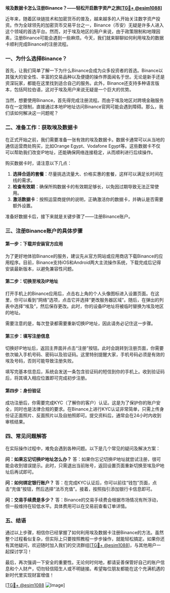 **埃及数据卡怎么注册Binance？——轻松开启数字资产之旅[[TG💪+ @esim1088](https://t.me/s/esim1088)]**

近年来，随着区块链技术和加密货币的普及，越来越多的人开始关注数字资产投资。作为全球领先的加密货币交易平台之一，Binance（币安）无疑是许多人进入这个领域的首选平台。然而，对于埃及地区的用户来说，由于政策限制和地理因素，注册Binance可能会遇到一些麻烦。今天，我们就来聊聊如何利用埃及的数据卡顺利完成Binance的注册流程。

### 一、为什么选择Binance？

首先，让我们简单了解一下为什么Binance会成为众多投资者的首选。Binance以其强大的安全性、丰富的交易品种以及便捷的操作界面闻名于世。无论是新手还是资深玩家，都能在这里找到适合自己的服务。此外，Binance还支持多种语言版本，包括阿拉伯语，这对于埃及用户来说无疑是一个巨大的优势。

当然，想要使用Binance，首先得完成注册流程。而由于埃及地区对跨境金融服务存在一定限制，直接通过本地IP地址访问Binance官网可能会遇到障碍。那么，我们该如何解决这一问题呢？

### 二、准备工作：获取埃及数据卡

在正式开始之前，我们需要准备一张有效的埃及数据卡。数据卡通常可以从当地的通信运营商处购买，比如Orange Egypt、Vodafone Egypt等。这些数据卡不仅可以帮助我们改变IP地址，还能确保网络连接稳定，从而顺利进行后续操作。

购买数据卡时，请注意以下几点：

1. **选择合适的套餐**：尽量挑选流量大、价格实惠的套餐，这样可以满足长时间在线的需求。
2. **检查有效期**：确保所购数据卡的有效期足够长，以免因过期导致无法正常使用。
3. **激活数据卡**：按照运营商提供的说明，正确激活你的数据卡，并确认是否需要额外设置。

准备好数据卡后，接下来就是关键步骤了——注册Binance账户。

### 三、注册Binance账户的具体步骤

#### 第一步：下载并安装官方应用

为了更好地体验Binance的服务，建议先从官方网站或应用商店下载Binance的应用程序。目前，Binance支持iOS和Android两大主流操作系统，下载完成后记得安装最新版本，以避免兼容性问题。

#### 第二步：切换至埃及IP地址

打开手机上的Binance应用后，点击右上角的个人头像图标进入设置页面。在这里，你可以看到“网络”选项，点击它并选择“更改服务器区域”。随后，在弹出的列表中选择“埃及”，然后保存更改。此时，你的设备IP地址将被临时替换为埃及地区的地址。

需要注意的是，每次登录都需要重新切换IP地址，因此请务必记住这一步骤。

#### 第三步：填写注册信息

切换好IP地址后，返回主界面并点击“注册”按钮。此时会跳转到注册页面，你需要依次输入手机号码、密码以及验证码。这里特别提醒大家，手机号码必须是有效的埃及号码，否则可能导致注册失败。

填写完基本信息后，系统会发送一条包含验证码的短信到你的手机上。收到验证码后，将其填入相应位置即可完成初步注册。

#### 第四步：身份验证

成功注册后，你需要完成KYC（了解你的客户）认证。这是为了保护你的账户安全，同时也是法律合规的要求。在Binance上进行KYC认证非常简单，只需上传身份证正面照片、反面照片以及自拍照即可。提交资料后，通常会在24小时内收到审核结果。

### 四、常见问题解答

在实际操作过程中，难免会遇到各种问题。以下是几个常见的疑问及解决方案：

**问：如果忘记切换IP地址怎么办？**
答：如果你忘记切换IP地址就尝试注册，很可能会收到错误提示。此时，只需退出当前账号，返回设置页面重新切换至埃及IP地址后再试即可。

**问：如何绑定银行账户？**
答：在完成KYC认证后，你可以前往“钱包”页面，点击“充值”按钮，然后选择“法币充值”。接着，按照指引添加银行卡信息即可。

**问：交易手续费是多少？**
答：Binance的交易手续费会根据市场情况有所浮动，但一般维持在较低水平。具体费用可以在交易前查看订单详情。

### 五、结语

通过以上步骤，相信你已经掌握了如何利用埃及数据卡注册Binance的方法。虽然整个过程看似复杂，但实际上只要按照教程一步步操作，就能轻松搞定。如果你还有其他疑问，欢迎随时加入我们的交流群组[[TG💪+ @esim1088](https://t.me/s/esim1088)]，与其他用户一起探讨学习！

最后，再次强调一下安全的重要性。无论何时何地，都请妥善保管好自己的账户信息和个人财产，切勿轻信陌生人或不明链接。希望每位朋友都能在这个充满机遇的新时代里实现财富增值！

[[TG💪+ @esim1088](https://t.me/s/esim1088) ![Image](https://i.postimg.cc/4NQfJmqS/Snipaste-2025-05-13-00-14-12.png)]
